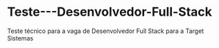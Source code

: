 # Teste---Desenvolvedor-Full-Stack
Teste técnico para a vaga de Desenvolvedor Full Stack para a Target Sistemas
